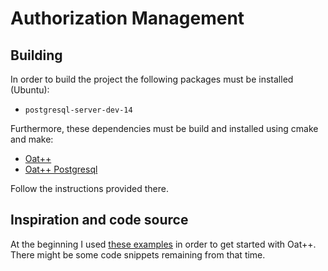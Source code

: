 # Authorization Management

## Building

In order to build the project the following packages must be installed (Ubuntu):

- `postgresql-server-dev-14`

Furthermore, these dependencies must be build and installed using cmake and make:

- [Oat++](https://github.com/oatpp/oatpp)
- [Oat++ Postgresql](https://github.com/oatpp/oatpp-postgresql)

Follow the instructions provided there.

## Inspiration and code source

At the beginning I used [these examples](https://github.com/oatpp/example-postgresql) in order to get started with
Oat++. There might be some code snippets remaining from that time.